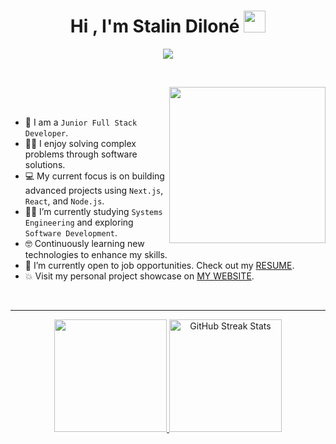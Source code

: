<h1 align="center">Hi , I'm Stalin Diloné <img src="https://media.giphy.com/media/hvRJCLFzcasrR4ia7z/giphy.gif" width="35"></h1>
<p align="center">
  <a href="https://github.com/DenverCoder1/readme-typing-svg"><img src="https://readme-typing-svg.herokuapp.com?font=Time+New+Roman&color=%236FDA44&size=25&center=true&vCenter=true&width=600&height=100&lines=;Junior+Full+Stack+Developer;Student+Systems+Engineering;Always+learning+new+things"></a>
</p>


<br>


</p>


<picture> <img align="right" src="https://github.com/user-attachments/assets/ea465165-2eda-437d-b34b-4aa316f0f34e" width = 250px></picture>

<br><br>

- :school: I am a `Junior Full Stack Developer`.
- :technologist: I enjoy solving complex problems through software solutions.
- :computer: My current focus is on building advanced projects using `Next.js`, `React`, and `Node.js`.
- :student: I’m currently studying `Systems Engineering` and exploring `Software Development`.
- :nerd_face: Continuously learning new technologies to enhance my skills.
- :thinking: I’m currently open to job opportunities. Check out my [RESUME](https://drive.google.com/file/d/1YItOoRaFazcnrSrDs-Cs7ulSEnZo4XMV/view?usp=sharing).
- :boom: Visit my personal project showcase on [MY WEBSITE](https://sdilonedev.netlify.app/).
<br>

<hr>
<p align="center">
<a href="https://github.com/AVS1508">
  <img height="180em" src="https://github-readme-stats-eight-theta.vercel.app/api?username=sdilonedev&title_color=6FDA44&text_color=FFFFFF&show_icons=true&icon_color=6FDA44&include_all_commits=true&count_private=true&theme=dark"/>
  <img height="180em" src="https://github-readme-streak-stats.herokuapp.com/?user=sdilonedev&theme=dark&date_format=j%20M%5B%20Y%5D&currStreakLabel=6FDA44&fire=6FDA44&ring=6FDA44" alt="GitHub Streak Stats"/>
</a>
</p>
